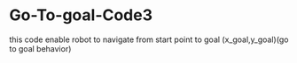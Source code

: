 # Go-To-goal-Code3
this code enable robot to navigate from start point to goal (x_goal,y_goal)(go to goal behavior) 
